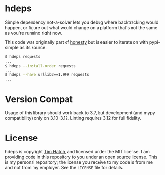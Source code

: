 # hdeps

Simple dependency not-a-solver lets you debug where backtracking would happen,
or figure out what would change on a platform that's not the same as you're
running right now.

This code was originally part of [honesty](https://pypi.org/project/honesty/)
but is easier to iterate on with pypi-simple as its source.

```sh
$ hdeps requests
...
$ hdeps --install-order requests
...
$ hdeps --have urllib3==1.999 requests
...
```


# Version Compat

Usage of this library should work back to 3.7, but development (and mypy
compatibility) only on 3.10-3.12.  Linting requires 3.12 for full fidelity.

# License

hdeps is copyright [Tim Hatch](https://timhatch.com/), and licensed under
the MIT license.  I am providing code in this repository to you under an open
source license.  This is my personal repository; the license you receive to
my code is from me and not from my employer. See the `LICENSE` file for details.
